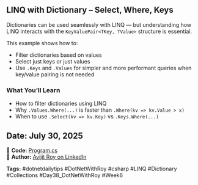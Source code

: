 ## LINQ with Dictionary – Select, Where, Keys

Dictionaries can be used seamlessly with LINQ — but understanding how LINQ interacts with the `KeyValuePair<TKey, TValue>` structure is essential.

This example shows how to:

* Filter dictionaries based on values
* Select just keys or just values
* Use `.Keys` and `.Values` for simpler and more performant queries when key/value pairing is not needed

### What You’ll Learn

* How to filter dictionaries using LINQ
* Why `.Values.Where(...)` is faster than `.Where(kv => kv.Value > x)`
* When to use `.Select(kv => kv.Key)` vs `.Keys.Where(...)`

## Date: July 30, 2025

🔗 **Code:** [Program.cs](./program.cs)  
🔗 **Author:** [Avijit Roy on LinkedIn](https://www.linkedin.com/in/HeyAvijitRoy/)  

**Tags:** #dotnetdailytips #DotNetWithRoy #csharp #LINQ #Dictionary #Collections #Day38\_DotNetWithRoy #Week6
